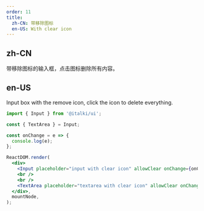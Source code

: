 ```yaml
---
order: 11
title:
  zh-CN: 带移除图标
  en-US: With clear icon
---
```


## zh-CN

带移除图标的输入框，点击图标删除所有内容。

## en-US

Input box with the remove icon, click the icon to delete everything.

```jsx
import { Input } from '@italki/ui';

const { TextArea } = Input;

const onChange = e => {
  console.log(e);
};

ReactDOM.render(
  <div>
    <Input placeholder="input with clear icon" allowClear onChange={onChange} />
    <br />
    <br />
    <TextArea placeholder="textarea with clear icon" allowClear onChange={onChange} />
  </div>,
  mountNode,
);
```
